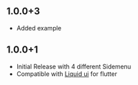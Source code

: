## 1.0.0+3

- Added example

## 1.0.0+1

- Initial Release with 4 different Sidemenu
- Compatible with [Liquid ui](https://pub.dev/packages/liquid_ui) for flutter
